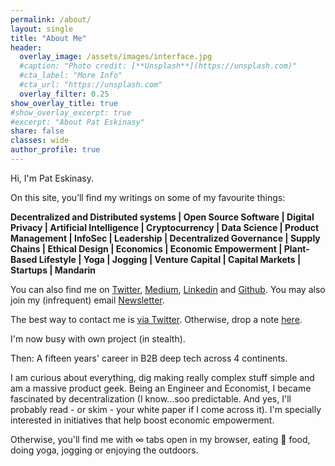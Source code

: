 ```yaml
---
permalink: /about/
layout: single
title: "About Me"
header:
  overlay_image: /assets/images/interface.jpg
  #caption: "Photo credit: [**Unsplash**](https://unsplash.com)"
  #cta_label: "More Info"
  #cta_url: "https://unsplash.com"
  overlay_filter: 0.25
show_overlay_title: true
#show_overlay_excerpt: true
#excerpt: "About Pat Eskinasy"
share: false
classes: wide
author_profile: true  
---
```


Hi, I'm Pat Eskinasy.

On this site, you’ll find my writings on some of my favourite things:

<p class="notice">
  <strong>Decentralized and Distributed systems | Open Source Software | Digital Privacy | Artificial Intelligence | Cryptocurrency | Data Science | Product Management | InfoSec | Leadership | Decentralized Governance | Supply Chains | Ethical Design | Economics | Economic Empowerment | Plant-Based Lifestyle | Yoga | Jogging | Venture Capital | Capital Markets | Startups | Mandarin</strong>
</p>

You can also find me on [Twitter](https://twitter.com/celue), [Medium](https://medium.com/@celue), [Linkedin](https://linkedin.com/in/pateskinasy) and [Github](https://github.com/pateskinasy). You may also join my (infrequent) email [Newsletter](https://upscri.be/611534).

The best way to contact me is [via Twitter](https://twitter.com/celue). Otherwise, drop a note [here](/contact).

I'm now busy with own project (in stealth).

Then: A fifteen years' career in B2B deep tech across 4 continents.

I am curious about everything, dig making really complex stuff simple and am a massive product geek. Being an Engineer and Economist, I became fascinated by decentralization (I know...soo predictable. And yes, I'll probably read - or skim - your white paper if I come across it). I'm specially interested in initiatives that help boost economic empowerment.

Otherwise, you'll find me with ∞ tabs open in my browser, eating 🌱 food, doing yoga, jogging or enjoying the outdoors.

<!--
<lastBuildDate>
Last Build: {{ site.time | date_to_rfc822 }}
</lastBuildDate>
-->
